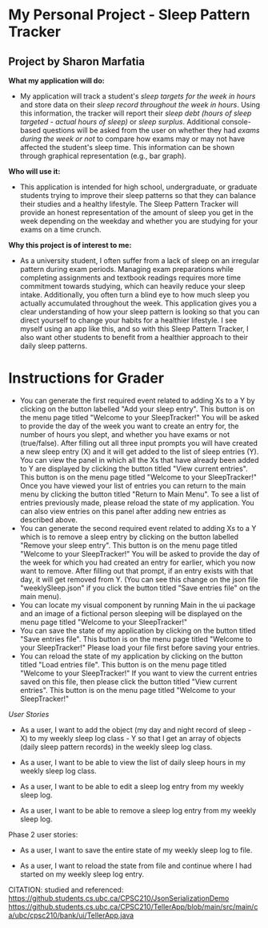 # My Personal Project - Sleep Pattern Tracker

## Project by Sharon Marfatia


**What my application will do:**
- My application will track a student's *sleep targets for the week in hours* and store data on their *sleep record
throughout the week in hours*. Using this information, the tracker will report their *sleep debt (hours of sleep 
targeted - actual hours of sleep)* or *sleep surplus*. Additional console-based questions will be asked from the user 
on whether they had *exams during the week or not* to compare how exams may or may not have affected the student's sleep 
time. This information can be shown through graphical representation (e.g., bar graph).

**Who will use it:**
- This application is intended for high school, undergraduate, or graduate students trying to improve their sleep 
patterns so that they can balance their studies and a healthy lifestyle. The Sleep Pattern Tracker will provide an 
honest representation of the amount of sleep you get in the week depending on the weekday and whether you are studying
for your exams on a time crunch.

**Why this project is of interest to me:**
- As a university student, I often suffer from a lack of sleep on an irregular pattern during exam periods.
Managing exam preparations while completing assignments and textbook readings requires more time commitment towards
studying, which can heavily reduce your sleep intake. Additionally, you often turn a blind eye to how much sleep you 
actually accumulated throughout the week. This application gives you a clear understanding of how your sleep pattern is 
looking so that you can direct yourself to change your habits for a healthier lifestyle. I see myself using an app like 
this, and so with this Sleep Pattern Tracker, I also want other students to benefit from a healthier approach to their 
daily sleep patterns.

# Instructions for Grader

- You can generate the first required event related to adding Xs to a Y by clicking on the button labelled 
"Add your sleep entry". This button is on the menu page titled "Welcome to your SleepTracker!" You will be asked to
provide the day of the week you want to create an entry for, the number of hours you slept, and whether you have exams
or not (true/false). After filling out all three input prompts you will have created a new sleep entry (X) and it will 
get added to the list of sleep entries (Y). You can view the panel in which all the Xs that have already been added to Y
are displayed by clicking the button titled "View current entries". This button is on the menu page titled "Welcome to 
your SleepTracker!" Once you have viewed your list of entries you can return to the main menu by clicking the button 
titled "Return to Main Menu". To see a list of entries previously made, please reload the state of my application. You 
can also view entries on this panel after adding new entries as described above.
- You can generate the second required event related to adding Xs to a Y which is to remove a sleep entry by clicking on
the button labelled "Remove your sleep entry". This button is on the menu page titled "Welcome to your SleepTracker!"
You will be asked to provide the day of the week for which you had created an entry for earlier, which you now want to 
remove. After filling out that prompt, if an entry exists with that day, it will get removed from Y. 
(You can see this change on the json file "weeklySleep.json" if you click the button titled "Save entries file" on the 
main menu).
- You can locate my visual component by running Main in the ui package and an image of a fictional person sleeping will 
be displayed on the menu page titled "Welcome to your SleepTracker!"
- You can save the state of my application by clicking on the button titled "Save entries file". This button is on the 
menu page titled "Welcome to your SleepTracker!" Please load your file first before saving your entries. 
- You can reload the state of my application by clicking on the button titled "Load entries file". This button is on the
menu page titled "Welcome to your SleepTracker!" If you want to view the current entries saved on this file, then please
click the button titled "View current entries". This button is on the menu page titled "Welcome to your SleepTracker!"


*User Stories*

- As a user, I want to add the object (my day and night record of sleep - X) to my weekly sleep log class - Y so that I
get an array of objects (daily sleep pattern records) in the weekly sleep log class.


- As a user, I want to be able to view the list of daily sleep hours in my weekly sleep log class.


- As a user, I want to be able to edit a sleep log entry from my weekly sleep log.


- As a user, I want to be able to remove a sleep log entry from my weekly sleep log.

Phase 2 user stories:

- As a user, I want to save the entire state of my weekly sleep log to file. 

- As a user, I want to reload the state from file and continue where I had started on my weekly sleep log entry. 

CITATION: studied and referenced:
https://github.students.cs.ubc.ca/CPSC210/JsonSerializationDemo
https://github.students.cs.ubc.ca/CPSC210/TellerApp/blob/main/src/main/ca/ubc/cpsc210/bank/ui/TellerApp.java